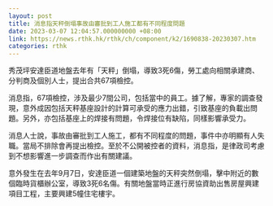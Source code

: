 ```yaml
---
layout: post
title: 消息指天秤倒塌事故由審批到工人施工都有不同程度問題
date: 2023-03-07 12:04:57.000000000 +08:00
link: https://news.rthk.hk/rthk/ch/component/k2/1690838-20230307.htm
categories: rthk
---
```


秀茂坪安達臣道地盤去年有「天秤」倒塌，導致3死6傷，勞工處向相關承建商、分判商及個別人士，提出合共67項檢控。

消息指，67項檢控，涉及最少7間公司，包括當中的員工。據了解，專家的調查發現，意外成因包括天秤基座設計的計算可承受的應力出錯，引致基座的負載出問題。另外，亦包括基座上的焊接有問題，令焊接位有缺陷，同樣影響承受力。

消息人士說，事故由審批到工人施工，都有不同程度的問題，事件中亦明顯有人失職。當局不排除會再提出檢控。至於不公開被控者的資料，消息指，是律政司考慮到不想影響進一步調查而作出有關建議。

意外發生在去年9月7日，安達臣道一個建築地盤的天秤突然倒塌，擊中附近的數個臨時貨櫃辦公室，導致3死6名傷。有關地盤當時正進行房協資助出售房屋興建項目工程，主要興建5幢住宅樓宇。
